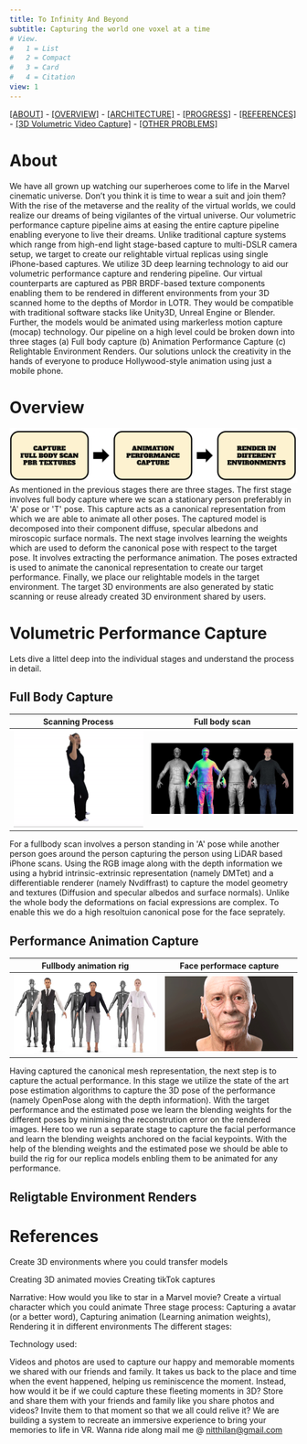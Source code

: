 ```yaml
---
title: To Infinity And Beyond
subtitle: Capturing the world one voxel at a time
# View.
#   1 = List
#   2 = Compact
#   3 = Card
#   4 = Citation
view: 1
---
```


[[ABOUT]](#about) - [[OVERVIEW]](#overview) - [[ARCHITECTURE]](#volumetric-performance-capture) - [[PROGRESS]](#progress) - [[REFERENCES]](#references) - [[3D Volumetric Video Capture]](/vol_vid_cap/) - [[OTHER PROBLEMS]](/other_problems/)

# About

We have all grown up watching our superheroes come to life in the Marvel cinematic universe. Don’t you think it is time to wear a suit and join them? With the rise of the metaverse and the reality of the virtual worlds, we could realize our dreams of being vigilantes of the virtual universe. Our volumetric performance capture pipeline aims at easing the entire capture pipeline enabling everyone to live their dreams. Unlike traditional capture systems which range from high-end light stage-based capture to multi-DSLR camera setup, we target to create our relightable virtual replicas using single iPhone-based captures. We utilize 3D deep learning technology to aid our volumetric performance capture and rendering pipeline. Our virtual counterparts are captured as PBR BRDF-based texture components enabling them to be rendered in different environments from your 3D scanned home to the depths of Mordor in LOTR. They would be compatible with traditional software stacks like Unity3D, Unreal Engine or Blender.
Further, the models would be animated using markerless motion capture (mocap) technology. Our pipeline on a high level could be broken down into three stages (a) Full body capture (b) Animation Performance Capture (c) Relightable Environment Renders. Our solutions unlock the creativity in the hands of everyone to produce Hollywood-style animation using just a mobile phone.

# Overview
![screen reader text](pipeline.png "Pipeline")
As mentioned in the previous stages there are three stages. The first stage involves full body capture where we scan a stationary person preferably in 'A' pose or 'T' pose. This capture acts as a canonical representation from which we are able to animate all other poses. The captured model is decomposed into their component diffuse, specular albedons and miroscopic surface normals. The next stage involves learning the weights which are used to deform the canonical pose with respect to the target pose. It involves extracting the performance animation. The poses extracted is used to animate the canonical representation to create our target performance. Finally, we place our relightable models in the target environment. The target 3D environments are also generated by static scanning or reuse already created 3D environment shared by users.

# Volumetric Performance Capture
Lets dive a littel deep into the individual stages and understand the process in detail. 
## Full Body Capture

Scanning Process           |  Full body scan
:-------------------------:|:-------------------------:
![](scanbody.gif)          | ![](fullbodyscan.jpeg)


For a fullbody scan involves a person standing in 'A' pose while another person goes around the person capturing the person using LiDAR based iPhone scans. Using the RGB image along with the depth information we using a hybrid intrinsic-extrinsic representation (namely DMTet) and a differentiable renderer (namely Nvdiffrast) to capture the model geometry and textures (Diffusion and specular albedos and surface normals). Unlike the whole body the deformations on facial expressions are complex. To enable this we do a high resoltuion canonical pose for the face seprately.

## Performance Animation Capture
Fullbody animation rig     |  Face performace capture
:-------------------------:|:-------------------------:
![](fullbody_rig.webp)     | ![](face_rigging.gif)

Having captured the canonical mesh representation, the next step is to capture the actual performance. In this stage we utilize the state of the art pose estimation algorithms to capture the 3D pose of the performance (namely OpenPose along with the depth information). With the target performance and the estimated pose we learn the blending weights for the different poses by minimising the reconstrution error on the rendered images. Here too we run a separate stage to capture the facial performance and learn the blending weights anchored on the facial keypoints. With the help of the blending weights and the estimated pose we should be able to build the rig for our replica models enbling them to be animated for any performance.

## Religtable Environment Renders

# References



Create 3D environments where you could transfer models

Creating 3D animated movies
Creating tikTok captures

Narrative: How would you like to star in a Marvel movie? Create a virtual character which you could animate
Three stage process: Capturing a avatar (or a better word), Capturing animation (Learning animation weights), Rendering it in different environments
The different stages:

Technology used:




Videos and photos are used to capture our happy and memorable moments we shared with our friends and family. It takes us back to the place and time when the event happened, helping us reminiscence the moment. Instead, how would it be if we could capture these fleeting moments in 3D? Store and share them with your friends and family like you share photos and videos? Invite them to that moment so that we all could relive it? We are building a system to recreate an immersive experience to bring your memories to life in VR. Wanna ride along mail me @ nitthilan@gmail.com
